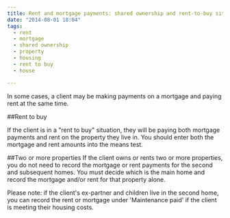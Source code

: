 ```yaml
---
title: Rent and mortgage payments: shared ownership and rent-to-buy situations
date: "2014-08-01 18:04"
tags:
  - rent
  - mortgage
  - shared ownership
  - property
  - housing
  - rent to buy
  - house

---
```


In some cases, a client may be making payments on a mortgage and paying rent at the same time. 

##Rent to buy

If the client is in a "rent to buy" situation, they will be paying both mortgage payments and rent on the property they live in. You should enter both the mortgage and rent amounts into the means test.

##Two or more properties
If the client owns or rents two or more properties, you do not need to record the mortgage or rent payments for the second and subsequent homes. You must decide which is the main home and record the mortgage and/or rent for that property alone.

Please note: if the client's ex-partner and children live in the second home, you can record the rent or mortgage under 'Maintenance paid' if the client is meeting their housing costs. 

